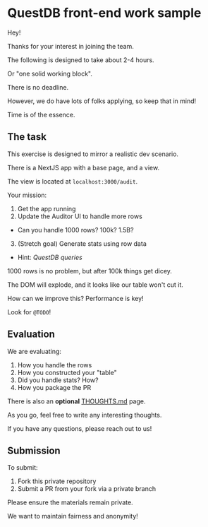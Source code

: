 # QuestDB front-end work sample

Hey!

Thanks for your interest in joining the team.

The following is designed to take about 2-4 hours.

Or "one solid working block".

There is no deadline.

However, we do have lots of folks applying, so keep that in mind!

Time is of the essence.

## The task

This exercise is designed to mirror a realistic dev scenario.

There is a NextJS app with a base page, and a view.

The view is located at `localhost:3000/audit`.

Your mission:

1. Get the app running
2. Update the Auditor UI to handle more rows
 - Can you handle 1000 rows? 100k? 1.5B?
3. (Stretch goal) Generate stats using row data
 - Hint: _QuestDB queries_

1000 rows is no problem, but after 100k things get dicey.

The DOM will explode, and it looks like our table won't cut it.

How can we improve this? Performance is key!

Look for `@TODO`!

## Evaluation

We are evaluating:

1. How you handle the rows
2. How you constructed your "table"
3. Did you handle stats? How?
4. How you package the PR

There is also an **optional** [THOUGHTS.md](thoughts.md) page.

As you go, feel free to write any interesting thoughts.

If you have any questions, please reach out to us!

## Submission

To submit:

1. Fork this private repository
2. Submit a PR from your fork via a private branch

Please ensure the materials remain private.

We want to maintain fairness and anonymity!
